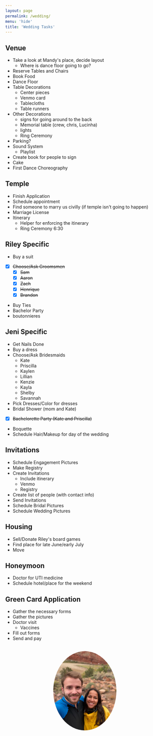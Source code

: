 ```yaml
---
layout: page
permalink: /wedding/
menu: 'hide'
title: 'Wedding Tasks'
---
```


## Venue

- Take a look at Mandy's place, decide layout
    - Where is dance floor going to go?
- Reserve Tables and Chairs
- Book Food
- Dance Floor
- Table Decorations 
	- Center pieces
	- Venmo card
	- Tablecloths
	- Table runners
- Other Decorations
	- signs for going around to the back
	- Memorial table (crew, chris, Lucinha)
	- lights
	- Ring Ceremony
- Parking?
- Sound System
	- Playlist
- Create book for people to sign
- Cake
- First Dance Choreography
	
## Temple

- Finish Application
- Schedule appointment
- Find someone to marry us civilly (if temple isn't going to happen)
- Marriage License
- Itinerary
	- Helper for enforcing the itinerary
	- Ring Ceremony 6:30

## Riley Specific

- Buy a suit
- [x] ~~Choose/Ask Groomsmen~~
	- [x] ~~Sam~~
	- [x] ~~Aaron~~
	- [x] ~~Zach~~
	- [x] ~~Henrique~~
	- [x] ~~Brandon~~
- Buy Ties
- Bachelor Party
- boutonnieres

## Jeni Specific

- Get Nails Done
- Buy a dress
- Choose/Ask Bridesmaids
	- Kate
	- Priscilla
	- Kaylen
	- Lillian
	- Kenzie
	- Kayla
	- Shelby
	- Savannah
- Pick Dresses/Color for dresses
- Bridal Shower (mom and Kate)
- [x] ~~Bachelorette Party (Kate and Priscilla)~~
- Boquette
- Schedule Hair/Makeup for day of the wedding

## Invitations

- Schedule Engagement Pictures
- Make Registry
- Create Invitations
	- Include itinerary
	- Venmo
	- Registry
- Create list of people (with contact info)
- Send Invitations
- Schedule Bridal Pictures
- Schedule Wedding Pictures

## Housing

- Sell/Donate Riley's board games
- Find place for late June/early July
- Move

## Honeymoon

- Doctor for UTI medicine
- Schedule hotel/place for the weekend

## Green Card Application

- Gather the necessary forms
- Gather the pictures
- Doctor visit
	- Vaccines
- Fill out forms
- Send and pay

<div style="text-align: center; margin-top: 2rem;">
  <img src="/static/alternate_profile.jpg" alt="Profile Picture" style="width: 200px; border-radius: 50%;">
</div>
